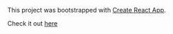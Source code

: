 This project was bootstrapped with [Create React App](https://github.com/facebook/create-react-app).

Check it out [here](https://shaidemri.github.io/Interactive-video/)
